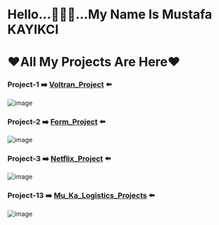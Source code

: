 # Hello...🙋🏻‍♂️...My Name Is Mustafa KAYIKCI 
# ❤All My Projects Are Here❤ 

### Project-1 :arrow_right: [Voltran_Project](https://muka6363.github.io/PROJELER_MK/1.Voltran/index.html) :arrow_left:
![image](https://user-images.githubusercontent.com/101215803/189541748-8a6c77e3-6347-498f-aae3-0c019293675c.png)

### Project-2 :arrow_right: [Form_Project](https://muka6363.github.io/PROJELER_MK/2.Form/index.html) :arrow_left:
![image](https://user-images.githubusercontent.com/101215803/189542514-13d7ee16-1489-4eee-8e24-7a52a8ab4a7b.png)

### Project-3 :arrow_right: [Netflix_Project](https://muka6363.github.io/PROJELER_MK/3.Netflix/index.html) :arrow_left:
![image](https://user-images.githubusercontent.com/101215803/189545321-31f78bc6-9311-479c-ba57-bd039f6f085c.png)

### Project-13 :arrow_right: [Mu_Ka_Logistics_Projects](https://muka6363.github.io/PROJELER_MK/13.Mu_Ka_Logistics_Projects/index.html) :arrow_left:
![image](https://user-images.githubusercontent.com/101215803/189503263-428cd02f-09a7-46c5-9d79-76ee64e8f5f4.png)

